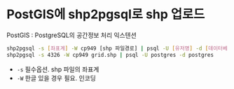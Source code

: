 # PostGIS에 shp2pgsql로 shp 업로드

PostGIS : PostgreSQL의 공간정보 처리 익스텐션

```bash
shp2pgsql -s [좌표계] -W cp949 [shp 파일경로] | psql -U [유저명] -d [데이터베이스명]
shp2pgsql -s 4326 -W cp949 grid.shp | psql -U postgres -d postgres
```

- `-s` 필수옵션. shp 파일의 좌표계
- `-W` 한글 있을 경우 필요. 인코딩

